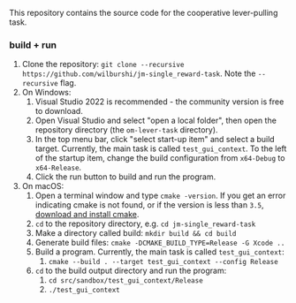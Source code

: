 This repository contains the source code for the cooperative lever-pulling task.

### build + run

1. Clone the repository: `git clone --recursive https://github.com/wilburshi/jm-single_reward-task`. Note the `--recursive` flag.
2. On Windows:
   1. Visual Studio 2022 is recommended - the community version is free to download.
   2. Open Visual Studio and select "open a local folder", then open the repository directory (the `om-lever-task` directory).
   3. In the top menu bar, click "select start-up item" and select a build target. Currently, the main task is called `test_gui_context`. To the left of the startup item, change the build configuration from `x64-Debug` to `x64-Release`.
   4. Click the run button to build and run the program.
3. On macOS:
   1. Open a terminal window and type `cmake -version`. If you get an error indicating cmake is not found, or if the version is less than `3.5`, [download and install cmake](https://cmake.org/download/).
   2. `cd` to the repository directory, e.g. `cd jm-single_reward-task`
   3. Make a directory called build: `mkdir build && cd build`
   4. Generate build files: `cmake -DCMAKE_BUILD_TYPE=Release -G Xcode ..`
   5. Build a program. Currently, the main task is called `test_gui_context`:
      1. `cmake --build . --target test_gui_context --config Release`
   6. `cd` to the build output directory and run the program: 
      1. `cd src/sandbox/test_gui_context/Release`
      2. `./test_gui_context`